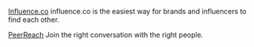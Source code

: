 
[Influence.co](https://influence.co/)
influence.co is the easiest way for brands and influencers to find each other.

[PeerReach](https://peerreach.com/)
Join the right conversation with the right people.
